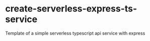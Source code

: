 # create-serverless-express-ts-service
Template of a simple serverless typescript api service with express
